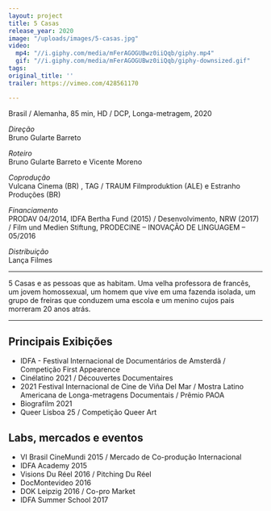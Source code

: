 ```yaml
---
layout: project
title: 5 Casas
release_year: 2020
image: "/uploads/images/5-casas.jpg"
video:
  mp4: "//i.giphy.com/media/mFerAGOGUBwz0iiQqb/giphy.mp4"
  gif: "//i.giphy.com/media/mFerAGOGUBwz0iiQqb/giphy-downsized.gif"
tags: 
original_title: ''
trailer: https://vimeo.com/428561170

---
```

Brasil / Alemanha, 85 min, HD / DCP, Longa-metragem, 2020

_Direção_  
Bruno Gularte Barreto

_Roteiro_  
Bruno Gularte Barreto e Vicente Moreno

_Coprodução_  
Vulcana Cinema (BR) , TAG / TRAUM Filmproduktion (ALE) e Estranho Produções (BR)

_Financiamento_  
PRODAV 04/2014, IDFA Bertha Fund (2015) / Desenvolvimento, NRW (2017) / Film und Medien Stiftung, PRODECINE – INOVAÇÃO DE LINGUAGEM – 05/2016

_Distribuição_  
Lança Filmes

***

5 Casas e as pessoas que as habitam. Uma velha professora de francês, um jovem homossexual, um homem que vive em uma fazenda isolada, um grupo de freiras que conduzem uma escola e um menino cujos pais morreram 20 anos atrás.

***

## Principais Exibições

* IDFA - Festival Internacional de Documentários de Amsterdã / Competição First Appearence
* Cinélatino 2021 / Découvertes Documentaires
* 2021 Festival Internacional de Cine de Viña Del Mar / Mostra Latino Americana de Longa-metragens Documentais / Prêmio PAOA
* Biografilm 2021
* Queer Lisboa 25 / Competição Queer Art

## Labs, mercados e eventos

* VI Brasil CineMundi 2015 / Mercado de Co-produção Internacional
* IDFA Academy 2015
* Visions Du Réel 2016 / Pitching Du Réel
* DocMontevideo 2016
* DOK Leipzig 2016 / Co-pro Market
* IDFA Summer School 2017
